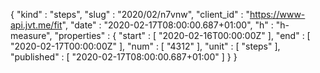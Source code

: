 {
  "kind" : "steps",
  "slug" : "2020/02/n7vnw",
  "client_id" : "https://www-api.jvt.me/fit",
  "date" : "2020-02-17T08:00:00.687+01:00",
  "h" : "h-measure",
  "properties" : {
    "start" : [ "2020-02-16T00:00:00Z" ],
    "end" : [ "2020-02-17T00:00:00Z" ],
    "num" : [ "4312" ],
    "unit" : [ "steps" ],
    "published" : [ "2020-02-17T08:00:00.687+01:00" ]
  }
}
